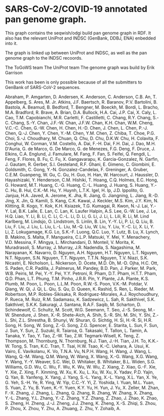 # SARS-CoV-2/COVID-19 annotated pan genome graph.

This graph contains the seqwish/odgi build pan genome graph in RDF.
It also has the relevant UniProt and INDSC (GenBank, DDBJ, ENA) enbedded into it.

The graph is linked up between UniProt and INDSC, as well as the pan genome graph to the INDSC recoords.

The ToGoWS team
The UniProt team
The genome graph was build by Erik Garrison


This work has been is only possible because of all the submitters to GenBank of SARS-CoV-2 sequences.

Abraham, P.
Amgarten, D.
Andersen, K.
Anderson, C.
Anderson, C.B.
An, T.
Appelberg, S.
Ares, M. Jr.
Atkins, J.F.
Baertsch, R.
Baranov, P.V.
Bartolini, B.
Bastola, A.
Beamud, B.
Bedford, T.
Bengner, M.
Boeckh, M.
Bordi, L.
Bracho, M.A.
Bradford, R.
Brave, A.
Brian, D.A.
Bullock, H.A.
Cai, J.P.
Cai, X.
Caly, L.
Cao, T.M.
Capobianchi, M.R.
Carletti, F.
Castilletti, C.
Chang, R.Y.
Chang, S.-C.
Chang, S.-Y.
Chan, J.F.-W.
Chan, J.F.W.
Chan, K.H.
Chan, W.M.
Cheng, V.C.-C.
Chen, G.-W.
Chen, H.
Chen, H.-D.
Chen, J.
Chen, L.
Chen, P.-J.
Chen, Q.-J.
Chen, Y.
Chen, Y.-M.
Chen, Y.M.
Chen, Z.
Chiba, T.
Choe, P.G.
Choi, S.-J.
Choudhary, M.
Chuan, Q.
Chu, D.
Chu, D.K.W.
Chu, H.
Colavita, F.
Conghui, W.
Corman, V.M.
Costello, A.
Dai, F.-H.
Dai, F.H.
Dai, J.
Dao, M.H.
D'Auria, G.
de Marco, G.
De Marco, G.
de Menezes, F.G.
Deng, F.
Druce, J.
Elkins, C.A.
Englund, J.
Famulare, M.
Fang, F.
Fan, S.
Feifei, Q.
Fengdi, L.
Feng, F.
Flores, B.
Fu, C.
Fu, X.
Gangavarapu, K.
Garcia-Gonzalez, N.
Garfin, J.
Gautam, R.
Gerber, S.I.
Gesteland, R.F.
Ghani, E.
Gimeno, C.
Giombini, E.
Goldsmith, C.
Gong, Y.-N.
Gonzalez-Candelas, F.
Greninger, A.
Gruber, C.E.M.
Guanpeng, W.
Gu, C.
Gu, H.
Guo, H.
Han, W.
Harcourt, J.
Haussler, D.
Hayashizaki, Y.
Henderson, C.M.
Hishiki, T.
Hoang, C.Q.
Holmes, E.C.
Hong, G.
Howard, M.T.
Huang, C.-G.
Huang, C.-L.
Huang, J.
Huang, S.
Huang, Y.-C.
Hu, B.
Hui, C.K.-M.
Hu, Y.
Huynh, L.T.K.
Igel, H.
Ip, J.D.
Ippolito, G.
Janjua, H.A.
Javed, A.
Jerome, K.
Jha, R.
Jiang, G.
Jiangning, L.
Jiang, R.-D.
Jing, X.
Jin, Q.
Kamili, S.
Kang, C.K.
Kawai, J.
Keckler, M.S.
Kim, J.Y.
Kim, N.
Klitting, R.
Kogo, Y.
Kok, K.H.
Ksiazek, T.G.
Kumagai, R.
Kwon, N.-J.
Lai, Y.-Y.
Lal, B.K.
Lalle, E.
Lan, C.
Lan, K.
Laufer Halpin, A.S.
Lee, G.-W.
Lee, J.
Le, H.Q.
Liao, Y.
Li, B.
Li, C.
Li, C.-L.
Li, D.
Li, G.
Li, J.
Li, L.
Lili, R.
Li, M.
Lind Karlberg, M.
Lindsjo, O.
Lindstrom, S.
Linlin, B.
Lin, Y.-Y.
Li, P.
Li, Q.
Liu, B.
Liu, F.
Liu, J.
Liu, L.
Liu, L.-L.
Liu, M.-Q.
Liu, W.
Liu, Y.
Liu, Y.-C.
Li, X.
Li, Y.
Li, Z.
Lokugamage, K.G.
Lo, S.K.-F.
Luong, Q.C.
Luo, Y.
Lutz, B.
Lu, X.
Lynch, B.
Makino, S.
Malta, F.
Mangueira, C.L.P.
Matsuki, Y.
Mei, Y.
Menachery, V.D.
Messina, F.
Mingya, L.
Mirchandani, D.
Monteil, V.
Morita, K.
Muradrasoli, S.
Murray, J.
Murray, J.R.
Nadendla, S.
Nagashima, M.
Narayanan, K.
Navarro, D.
Nguyen, A.H.
Nguyen, H.T.
Nguyen, L.T.
Nguyen, N.T.
Nguyen, S.N.
Nguyen, T.T.
Nguyen, T.T.N.
Nguyen, T.V.
Niazi, S.K.
Nicastri, E.
Nicholson, L.
Nickerson, D.
Ocete, M.D.
Oh, M.-D.
Ojha, H.C.
Ott, S.
Paden, C.R.
Padilla, J.
Palmerus, M.
Pandey, B.D.
Pan, J.
Parker, M.
Park, W.B.
Peiris, M.
Pei, Y.-Y.
Pei, Y.Y.
Petroni, R.
Pham, D.T.
Pham, H.T.T.
Pham, Q.D.
Phan, L.T.
Phung, T.M.
Pinho, J.R.R.
Pin, Y.
Plante, J.A.
Plante, K.S.
Plumb, M.
Poon, L.
Poon, L.L.M.
Poon, R.W.-S.
Poon, V.K.-M.
Potdar, V.
Qiang, W.
Qi, J.
Qi, L.
Qiu, S.
Qu, D.
Queen, K.
Rashid, S.
Ren, L.
Rieder, M.
Robertson, M.P.
Robles-Sikisaka, R.
Rodriguez-Morales, A.J.
Roychoudhury, P.
Rueca, M.
Ruiz, R.M.
Sadamasu, K.
Sadzewicz, L.
Sah, R.
Sakthivel, S.K.
Sakthivel, S.K.K.
Sakuragi, J.
Santana, R.A.F.
Saqib, M.
Scharton, D.
Schindewolf, C.
Schultz, M.
Scott, W.G.
Seemann, T.
Seo, J.-S.
Seong, M.-W.
Shendure, J.
Shen, X.-R.
Shete-Aich, A.
Shih, S.-R.
Shi, M.
Shi, Y.
Shi, Z.-L.
Shi, Z.L.
Shrestha, B.
Shunyi, W.
Shuran, G.
Sichtig, H.
Si, H.-R.
Si, H.R.
Song, H.
Song, W.
Song, Z.-G.
Song, Z.G.
Spencer, E.
Starita, L.
Sun, F.
Sun, J.
Sun, Y.
Sun, Z.
Suzuki, R.
Taiaroa, G.
Takasaki, T.
Tallon, L.
Tamin, A.
Tanaka, Y.
Tao, Y.
Tao, Z.-W.
Tao, Z.W.
Tegmark-Wisell, K.
Teng, Z.
Thompson, M.
Thornburg, N.
Thornburg, N.J.
Tian, J.-H.
Tian, J.H.
To, K.K.-W.
Tong, S.
Tran, K.C.
Tran, T.
Tsai, H.W.
Tsao, K.-C.
Uehara, A.
Usui, K.
Vairo, E.
Vavikolanu, K.
Vo, T.N.A.
Vu, N.P.H.
Wang, H.
Wang, J.
Wang, L.
Wang, Q.-M.
Wang, Q.M.
Wang, W.
Wang, X.
Wang, X.-G.
Wang, X.G.
Wang, Y.
Wang, Y.-Y.
Weaver, S.C.
Wei, D.
Whitaker, B.
Whitaker, B.L.
Widen, S.G.
Williams, G.D.
Wu, C.
Wu, F.
Wu, K.
Wu, W.
Wu, Z.
Xiang, Z.
Xiao, G.-F.
Xie, Y.
Xie, Z.
Xing, F.
Xinming, W.
Xu, K.
Xu, L.
Xu, W.
Xu, X.
Yadav, P.D.
Yajin, Q.
Yan, B.
Yanfeng, X.
Yang, J.
Yang, S.-L.
Yang, X.-L.
Yang, X.L.
Yan, X.
Ye, G.
Yeh, S.-H.
Ye, R.
Ying, W.
Yip, C.C.-Y.
Yi, Z.
Yoshida, I.
Yuan, M.L.
Yuan, S.
Yuan, Z.
Yu, B.
Yuen, K.-Y.
Yuen, K.Y.
Yu, H.
Yun, J.
Yu, X.
Zeller, M.
Zhan, F.-X.
Zhang, J.
Zhang, L.
Zhang, Q.
Zhang, R.
Zhang, W.
Zhang, X.
Zhang, Y.-L.
Zhang, Y.L.
Zhang, Y.-Z.
Zhang, Y.Z.
Zhang, Z.
Zhao, J.
Zhao, K.
Zhao, S.
Zheng, H.
Zheng, J.-J.
Zheng, J.J.
Zheng, K.
Zheng, X.-S.
Zhiqi, S.
Zhou, P.
Zhou, X.
Zhou, Y.
Zhu, A.
Zhuang, Z.
Zhu, Y.
Zohaib, A.
